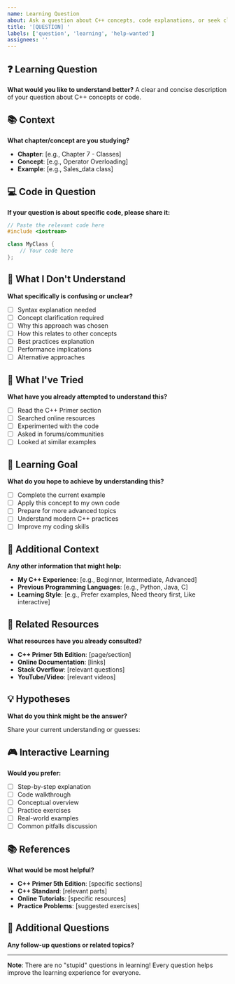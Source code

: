 ```yaml
---
name: Learning Question
about: Ask a question about C++ concepts, code explanations, or seek clarification
title: '[QUESTION] '
labels: ['question', 'learning', 'help-wanted']
assignees: ''
---
```


## ❓ Learning Question

**What would you like to understand better?**
A clear and concise description of your question about C++ concepts or code.

## 📚 Context

**What chapter/concept are you studying?**
- **Chapter**: [e.g., Chapter 7 - Classes]
- **Concept**: [e.g., Operator Overloading]
- **Example**: [e.g., Sales_data class]

## 💻 Code in Question

**If your question is about specific code, please share it:**

```cpp
// Paste the relevant code here
#include <iostream>

class MyClass {
    // Your code here
};
```

## 🤔 What I Don't Understand

**What specifically is confusing or unclear?**

- [ ] Syntax explanation needed
- [ ] Concept clarification required
- [ ] Why this approach was chosen
- [ ] How this relates to other concepts
- [ ] Best practices explanation
- [ ] Performance implications
- [ ] Alternative approaches

## 📖 What I've Tried

**What have you already attempted to understand this?**

- [ ] Read the C++ Primer section
- [ ] Searched online resources
- [ ] Experimented with the code
- [ ] Asked in forums/communities
- [ ] Looked at similar examples

## 🎯 Learning Goal

**What do you hope to achieve by understanding this?**

- [ ] Complete the current example
- [ ] Apply this concept to my own code
- [ ] Prepare for more advanced topics
- [ ] Understand modern C++ practices
- [ ] Improve my coding skills

## 📝 Additional Context

**Any other information that might help:**

- **My C++ Experience**: [e.g., Beginner, Intermediate, Advanced]
- **Previous Programming Languages**: [e.g., Python, Java, C]
- **Learning Style**: [e.g., Prefer examples, Need theory first, Like interactive]

## 🔗 Related Resources

**What resources have you already consulted?**

- **C++ Primer 5th Edition**: [page/section]
- **Online Documentation**: [links]
- **Stack Overflow**: [relevant questions]
- **YouTube/Video**: [relevant videos]

## 💡 Hypotheses

**What do you think might be the answer?**

Share your current understanding or guesses:

## 🎮 Interactive Learning

**Would you prefer:**

- [ ] Step-by-step explanation
- [ ] Code walkthrough
- [ ] Conceptual overview
- [ ] Practice exercises
- [ ] Real-world examples
- [ ] Common pitfalls discussion

## 📚 References

**What would be most helpful?**

- **C++ Primer 5th Edition**: [specific sections]
- **C++ Standard**: [relevant parts]
- **Online Tutorials**: [specific resources]
- **Practice Problems**: [suggested exercises]

## 💭 Additional Questions

**Any follow-up questions or related topics?**

---

**Note**: There are no "stupid" questions in learning! Every question helps improve the learning experience for everyone. 